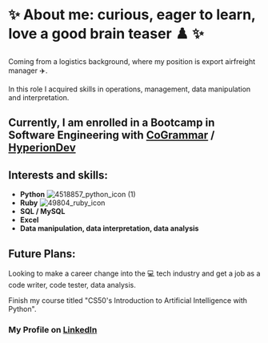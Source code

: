 # ✨ About me: curious, eager to learn, love a good brain teaser :chess_pawn: ✨ 
Coming from a logistics background, where my position is export airfreight manager :airplane:.

In this role I acquired skills in operations, management, data manipulation and interpretation.

## Currently, I am enrolled in a Bootcamp in Software Engineering with [CoGrammar](https://skills.cogrammar.com/) / [HyperionDev](https://www.hyperiondev.com/)
## Interests and skills:
- __Python__ ![4518857_python_icon (1)](https://github.com/DANIEL-BOERESCU/DANIEL-BOERESCU/assets/164760774/c3834e13-c3a1-4b57-84c8-29b119eb236a)
- __Ruby__ ![49804_ruby_icon](https://github.com/DANIEL-BOERESCU/DANIEL-BOERESCU/assets/164760774/f935a1da-0d22-46e7-8315-fa12c267da2b)
- __SQL / MySQL__
- __Excel__
- __Data manipulation, data interpretation, data analysis__

## Future Plans:
Looking to make a career change into the :computer: tech industry and get a job as a code writer, code tester, data analysis.

Finish my course titled "CS50's Introduction to Artificial Intelligence with Python".


### My Profile on [LinkedIn](https://www.linkedin.com/in/daniel-boerescu-49b30411b/) 

<!--
**DANIEL-BOERESCU/DANIEL-BOERESCU** is a ✨ _special_ ✨ repository because its `README.md` (this file) appears on your GitHub profile.

Here are some ideas to get you started:

- 🔭 I’m currently working on ...
- 🌱 I’m currently learning ...
- 👯 I’m looking to collaborate on ...
- 🤔 I’m looking for help with ...
- 💬 Ask me about ...
- 📫 How to reach me: ...
- 😄 Pronouns: ...
- ⚡ Fun fact: ...
-->
